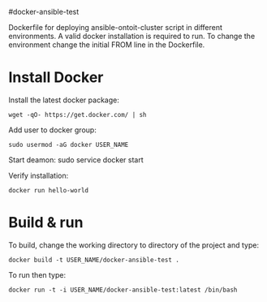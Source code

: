 #docker-ansible-test

Dockerfile for deploying ansible-ontoit-cluster script in different environments. A valid docker installation is required to run. To change the environment change the initial FROM line in the Dockerfile. 


# Install Docker
Install the latest docker package:
```
wget -qO- https://get.docker.com/ | sh
```
Add user to docker group:
```
sudo usermod -aG docker USER_NAME
```
Start deamon:
sudo service docker start

Verify installation:
```
docker run hello-world
```

# Build & run
To build, change the working directory to directory of the project and type:

```
docker build -t USER_NAME/docker-ansible-test .
```

To run then type:

```
docker run -t -i USER_NAME/docker-ansible-test:latest /bin/bash
```
